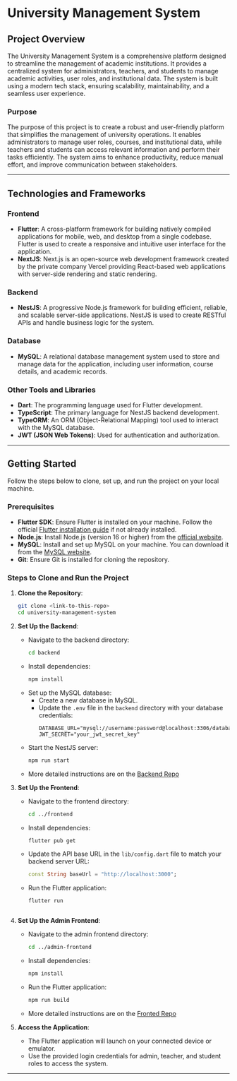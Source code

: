 # University Management System

## Project Overview

The University Management System is a comprehensive platform designed to streamline the management of academic institutions. It provides a centralized system for administrators, teachers, and students to manage academic activities, user roles, and institutional data. The system is built using a modern tech stack, ensuring scalability, maintainability, and a seamless user experience.

### Purpose
The purpose of this project is to create a robust and user-friendly platform that simplifies the management of university operations. It enables administrators to manage user roles, courses, and institutional data, while teachers and students can access relevant information and perform their tasks efficiently. The system aims to enhance productivity, reduce manual effort, and improve communication between stakeholders.

---

## Technologies and Frameworks

### Frontend
- **Flutter**: A cross-platform framework for building natively compiled applications for mobile, web, and desktop from a single codebase. Flutter is used to create a responsive and intuitive user interface for the application.
- **NextJS**: Next.js is an open-source web development framework created by the private company Vercel providing React-based web applications with server-side rendering and static rendering.

### Backend
- **NestJS**: A progressive Node.js framework for building efficient, reliable, and scalable server-side applications. NestJS is used to create RESTful APIs and handle business logic for the system.

### Database
- **MySQL**: A relational database management system used to store and manage data for the application, including user information, course details, and academic records.

### Other Tools and Libraries
- **Dart**: The programming language used for Flutter development.
- **TypeScript**: The primary language for NestJS backend development.
- **TypeORM**: An ORM (Object-Relational Mapping) tool used to interact with the MySQL database.
- **JWT (JSON Web Tokens)**: Used for authentication and authorization.

---

## Getting Started

Follow the steps below to clone, set up, and run the project on your local machine.

### Prerequisites
- **Flutter SDK**: Ensure Flutter is installed on your machine. Follow the official [Flutter installation guide](https://flutter.dev/docs/get-started/install) if not already installed.
- **Node.js**: Install Node.js (version 16 or higher) from the [official website](https://nodejs.org/).
- **MySQL**: Install and set up MySQL on your machine. You can download it from the [MySQL website](https://dev.mysql.com/downloads/).
- **Git**: Ensure Git is installed for cloning the repository.

### Steps to Clone and Run the Project

1. **Clone the Repository**:
   ```bash
   git clone <link-to-this-repo>
   cd university-management-system
   ```

2. **Set Up the Backend**:
   - Navigate to the backend directory:
     ```bash
     cd backend
     ```
   - Install dependencies:
     ```bash
     npm install
     ```
   - Set up the MySQL database:
     - Create a new database in MySQL.
     - Update the `.env` file in the `backend` directory with your database credentials:
       ```env
       DATABASE_URL="mysql://username:password@localhost:3306/database_name"
       JWT_SECRET="your_jwt_secret_key"
       ```
   - Start the NestJS server:
     ```bash
     npm run start
     ```
   - More detailed instructions are on the [Backend Repo](https://github.com/AA-Siddiqui/University-Management-System-Backend-F24-WE)

3. **Set Up the Frontend**:
   - Navigate to the frontend directory:
     ```bash
     cd ../frontend
     ```
   - Install dependencies:
     ```bash
     flutter pub get
     ```
   - Update the API base URL in the `lib/config.dart` file to match your backend server URL:
     ```dart
     const String baseUrl = "http://localhost:3000";
     ```
   - Run the Flutter application:
     ```bash
     flutter run
     ```
     ```

4. **Set Up the Admin Frontend**:
   - Navigate to the admin frontend directory:
     ```bash
     cd ../admin-frontend
     ```
   - Install dependencies:
     ```bash
     npm install
     ```
   - Run the Flutter application:
     ```bash
     npm run build
     ```
   - More detailed instructions are on the [Fronted Repo](https://github.com/AA-Siddiqui/University-Management-System-Frontend-F24-WE)

4. **Access the Application**:
   - The Flutter application will launch on your connected device or emulator.
   - Use the provided login credentials for admin, teacher, and student roles to access the system.

---
